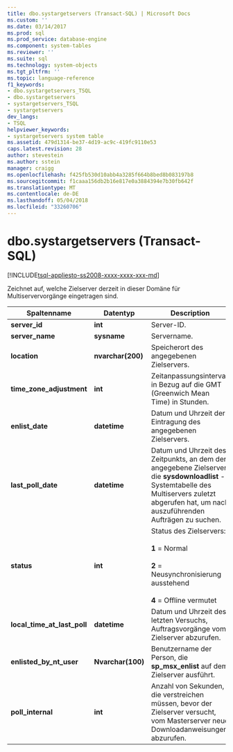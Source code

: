 ```yaml
---
title: dbo.systargetservers (Transact-SQL) | Microsoft Docs
ms.custom: ''
ms.date: 03/14/2017
ms.prod: sql
ms.prod_service: database-engine
ms.component: system-tables
ms.reviewer: ''
ms.suite: sql
ms.technology: system-objects
ms.tgt_pltfrm: ''
ms.topic: language-reference
f1_keywords:
- dbo.systargetservers_TSQL
- dbo.systargetservers
- systargetservers_TSQL
- systargetservers
dev_langs:
- TSQL
helpviewer_keywords:
- systargetservers system table
ms.assetid: 479d1314-be37-4d19-ac9c-419fc9110e53
caps.latest.revision: 28
author: stevestein
ms.author: sstein
manager: craigg
ms.openlocfilehash: f425fb530d10abb4a3285f664b8bed8b083197b8
ms.sourcegitcommit: f1caaa156db2b16e817e0a3884394e7b30fb642f
ms.translationtype: MT
ms.contentlocale: de-DE
ms.lasthandoff: 05/04/2018
ms.locfileid: "33260706"
---
```

# <a name="dbosystargetservers-transact-sql"></a>dbo.systargetservers (Transact-SQL)
[!INCLUDE[tsql-appliesto-ss2008-xxxx-xxxx-xxx-md](../../includes/tsql-appliesto-ss2008-xxxx-xxxx-xxx-md.md)]

  Zeichnet auf, welche Zielserver derzeit in dieser Domäne für Multiservervorgänge eingetragen sind.  
  
|Spaltenname|Datentyp|Description|  
|-----------------|---------------|-----------------|  
|**server_id**|**int**|Server-ID.|  
|**server_name**|**sysname**|Servername.|  
|**location**|**nvarchar(200)**|Speicherort des angegebenen Zielservers.|  
|**time_zone_adjustment**|**int**|Zeitanpassungsintervall in Bezug auf die GMT (Greenwich Mean Time) in Stunden.|  
|**enlist_date**|**datetime**|Datum und Uhrzeit der Eintragung des angegebenen Zielservers.|  
|**last_poll_date**|**datetime**|Datum und Uhrzeit des Zeitpunkts, an dem der angegebene Zielserver die **sysdownloadlist** -Systemtabelle des Multiservers zuletzt abgerufen hat, um nach auszuführenden Aufträgen zu suchen.|  
|**status**|**int**|Status des Zielservers:<br /><br /> **1** = Normal<br /><br /> **2** = Neusynchronisierung ausstehend<br /><br /> **4** = Offline vermutet|  
|**local_time_at_last_poll**|**datetime**|Datum und Uhrzeit des letzten Versuchs, Auftragsvorgänge vom Zielserver abzurufen.|  
|**enlisted_by_nt_user**|**Nvarchar(100)**|Benutzername der Person, die **sp_msx_enlist** auf dem Zielserver ausführt.|  
|**poll_internal**|**int**|Anzahl von Sekunden, die verstreichen müssen, bevor der Zielserver versucht, vom Masterserver neue Downloadanweisungen abzurufen.|  
  
  
